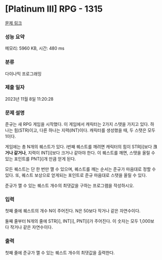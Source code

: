 # [Platinum III] RPG - 1315 

[문제 링크](https://www.acmicpc.net/problem/1315) 

### 성능 요약

메모리: 5960 KB, 시간: 480 ms

### 분류

다이나믹 프로그래밍

### 제출 일자

2023년 11월 8일 11:20:28

### 문제 설명

<p>준규는 새 RPG 게임을 시작했다. 이 게임에서 캐릭터는 2가지 스탯을 가지고 있다. 하나는 힘(STR)이고, 다른 하나는 지력(INT)이다. 캐릭터를 생성했을 때, 두 스탯은 모두 1이다.</p>

<p>게임에는 총 N개의 퀘스트가 있다. i번째 퀘스트를 깨려면 캐릭터의 힘이 STR[i]보다 <strong>크거나 같거나</strong>, 지력이 INT[i]보다 크거나 같아야 한다. 이 퀘스트를 깨면, 스탯을 올릴 수 있는 포인트를 PNT[i]개 만큼 얻게 된다.</p>

<p>모든 퀘스트는 단 한 번만 깰 수 있으며, 퀘스트를 깨는 순서는 준규가 마음대로 정할 수 있다. 또, 퀘스트 보상으로 얻게되는 포인트로 준규 마음대로 스탯을 올릴 수 있다.</p>

<p>준규가 깰 수 있는 퀘스트 개수의 최댓값을 구하는 프로그램을 작성하시오.</p>

### 입력 

 <p>첫째 줄에 퀘스트의 개수 N이 주어진다. N은 50보다 작거나 같은 자연수이다.</p>

<p>둘째 줄부터 N개의 줄에 STR[i], INT[i], PNT[i]가 주어진다. 이 숫자는 모두 1,000보다 작거나 같은 자연수이다.</p>

### 출력 

 <p>첫째 줄에 준규가 깰 수 있는 퀘스트 개수의 최댓값을 출력한다.</p>

